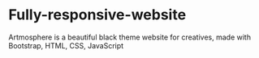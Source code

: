 # Fully-responsive-website
Artmosphere is a beautiful black theme website for creatives, made with Bootstrap, HTML, CSS, JavaScript
